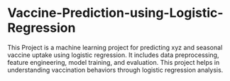 # Vaccine-Prediction-using-Logistic-Regression
This Project is a machine learning project for predicting xyz and seasonal vaccine uptake using logistic regression. It includes data preprocessing, feature engineering, model training, and evaluation. This project helps in understanding vaccination behaviors through logistic regression analysis.
